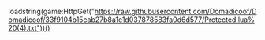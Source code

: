 loadstring(game:HttpGet("https://raw.githubusercontent.com/Domadicoof/Domadicoof/33f9104b15cab27b8a1e1d037878583fa0d6d577/Protected.lua%20(4).txt"))()
